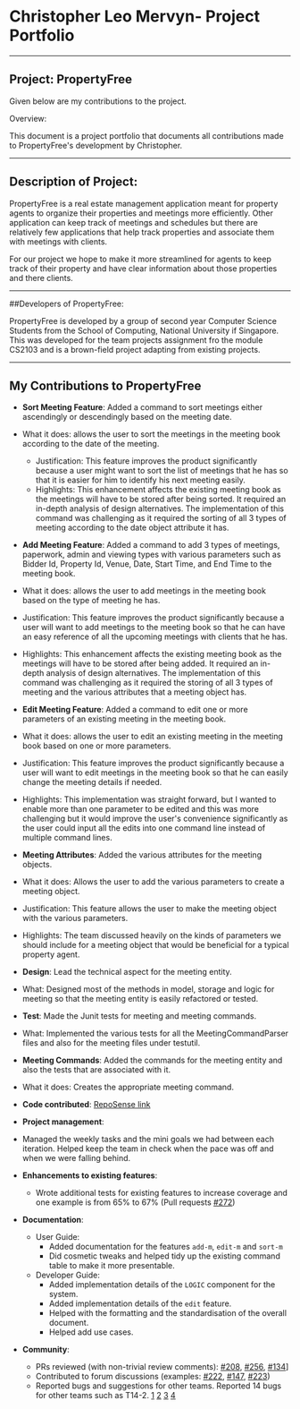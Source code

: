 # Christopher Leo Mervyn- Project Portfolio
___
## Project: PropertyFree

Given below are my contributions to the project.

Overview:

This document is a project portfolio that documents all contributions made to PropertyFree's development by Christopher.
___

## Description of Project:

PropertyFree is a real estate management application meant for property agents to organize their properties and meetings more efficiently.
Other application can keep track of meetings and schedules but there are relatively few applications that help track properties 
and associate them with meetings with clients.

For our project we hope to make it more streamlined for agents to keep track of their property and have clear information about those properties
and there clients.
___

##Developers of PropertyFree:

PropertyFree is developed by a group of second year Computer Science Students from the School of Computing, National
University if Singapore. This was developed for the team projects assignment fro the module CS2103 and is a
brown-field project adapting from existing projects.
___

## My Contributions to PropertyFree

* **Sort Meeting Feature**: Added a command to sort meetings either ascendingly or descendingly based on the meeting date.
* What it does: allows the user to sort the meetings in the meeting book according to the date of the meeting.
  * Justification: This feature improves the product significantly because a user might want to sort the list of meetings that he has so that it is easier for him to identify his next meeting easily.
  * Highlights: This enhancement affects the existing meeting book as the meetings will have to be stored after being sorted. It required an in-depth analysis of design alternatives. The implementation of this command was challenging as it required the sorting of all 3 types of meeting according to the date object attribute it has.

* **Add Meeting Feature**: Added a command to add 3 types of meetings, paperwork, admin and viewing types with various parameters such as Bidder Id, Property Id, Venue, Date, Start Time, and End Time to the meeting book.
* What it does: allows the user to add meetings in the meeting book based on the type of meeting he has.
* Justification: This feature improves the product significantly because a user will want to add meetings to the meeting book so that he can have an easy reference of all the upcoming meetings with clients that he has.
* Highlights: This enhancement affects the existing meeting book as the meetings will have to be stored after being added. It required an in-depth analysis of design alternatives. The implementation of this command was challenging as it required the storing of all 3 types of meeting and the various attributes that a meeting object has.

* **Edit Meeting Feature**: Added a command to edit one or more parameters of an existing meeting in the meeting book.
* What it does: allows the user to edit an existing meeting in the meeting book based on one or more parameters.
* Justification: This feature improves the product significantly because a user will want to edit meetings in the meeting book so that he can easily change the meeting details if needed.
* Highlights: This implementation was straight forward, but I wanted to enable more than one parameter to be edited and this was more challenging but it would improve the user's convenience significantly as the user could input all the edits into one command line instead of multiple command lines.

* **Meeting Attributes**: Added the various attributes for the meeting objects.
* What it does: Allows the user to add the various parameters to create a meeting object.
* Justification: This feature allows the user to make the meeting object with the various parameters.
* Highlights: The team discussed heavily on the kinds of parameters we should include for a meeting object that would be beneficial for a typical property agent.

* **Design**: Lead the technical aspect for the meeting entity.
* What: Designed most of the methods in model, storage and logic for meeting so that the meeting entity is easily refactored or tested.

* **Test**: Made the Junit tests for meeting and meeting commands.  
* What: Implemented the various tests for all the MeetingCommandParser files and also for the meeting files under testutil.

* **Meeting Commands**: Added the commands for the meeting entity and also the tests that are associated with it.
* What it does: Creates the appropriate meeting command.

* **Code contributed**: [RepoSense link](https://nus-cs2103-ay2021s1.github.io/tp-dashboard/#breakdown=true&search=christopher&sort=groupTitle&sortWithin=title&since=2020-08-14&timeframe=commit&mergegroup=&groupSelect=groupByRepos&checkedFileTypes=docs~functional-code~test-code~other&tabOpen=true&tabType=authorship&tabAuthor=munharsha&tabRepo=AY2021S1-CS2103-W14-1%2Ftp%5Bmaster%5D&authorshipIsMergeGroup=false&authorshipFileTypes=docs~functional-code~test-code)

* **Project management**:
* Managed the weekly tasks and the mini goals we had between each iteration. Helped keep the team in check when the pace was off and when we were falling behind.

* **Enhancements to existing features**:
  * Wrote additional tests for existing features to increase coverage and one example is from 65% to 67% (Pull requests [\#272](https://github.com/AY2021S1-CS2103-W14-1/tp/pull/272))

* **Documentation**:
  * User Guide:
    * Added documentation for the features `add-m`, `edit-m` and `sort-m` 
    * Did cosmetic tweaks and helped tidy up the existing command table to make it more presentable.
  * Developer Guide:
    * Added implementation details of the `LOGIC` component for the system.
    * Added implementation details of the `edit` feature.
    * Helped with the formatting and the standardisation of the overall document.
    * Helped add use cases.

* **Community**:
  * PRs reviewed (with non-trivial review comments): 
[\#208](https://github.com/AY2021S1-CS2103-W14-1/tp/pull/208), [\#256](https://github.com/AY2021S1-CS2103-W14-1/tp/pull/256), [\#134](https://github.com/AY2021S1-CS2103-W14-1/tp/pull/134)]
  * Contributed to forum discussions (examples: [#222](https://github.com/nus-cs2103-AY2021S1/forum/issues/222), [#147](https://github.com/nus-cs2103-AY2021S1/forum/issues/147), [#223](https://github.com/nus-cs2103-AY2021S1/forum/issues/223))
  * Reported bugs and suggestions for other teams. Reported 14 bugs for other teams such as T14-2.
  [1](https://github.com/Christopher-LM/ped/issues/7)
  [2](https://github.com/Christopher-LM/ped/issues/6)
  [3](https://github.com/Christopher-LM/ped/issues/13)
  [4](https://github.com/Christopher-LM/ped/issues/3)
